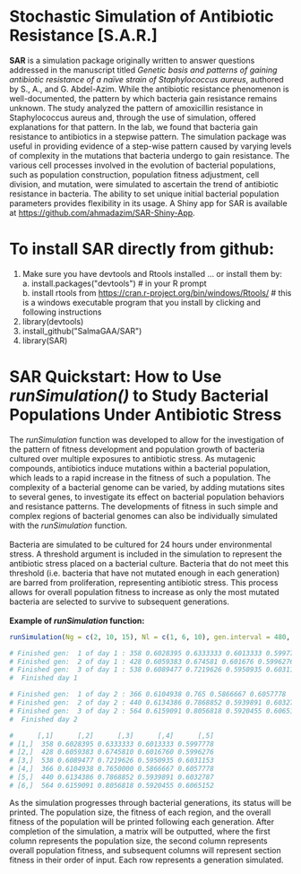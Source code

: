 
# Stochastic Simulation of Antibiotic Resistance [S.A.R.]

**SAR** is a simulation package originally written to answer questions addressed in the manuscript titled *Genetic basis and patterns of gaining antibiotic resistance of a naïve strain of Staphylococcus aureus*, authored by S., A., and G. Abdel-Azim. While the antibiotic resistance phenomenon is well-documented, the pattern by which bacteria gain resistance remains unknown. The study analyzed the pattern of amoxicillin resistance in Staphylococcus aureus and, through the use of simulation, offered explanations for that pattern. In the lab, we found that bacteria gain resistance to antibiotics in a stepwise pattern. The simulation package was useful in providing evidence of a step-wise pattern caused by varying levels of complexity in the mutations that bacteria undergo to gain resistance. The various cell processes involved in the evolution of bacterial populations, such as population construction, population fitness adjustment, cell division, and mutation, were simulated to ascertain the trend of antibiotic resistance in bacteria. The ability to set unique initial bacterial population parameters provides flexibility in its usage. A Shiny app for SAR is available at https://github.com/ahmadazim/SAR-Shiny-App.

# To install SAR directly from github:
  1. 	Make sure you have devtools and Rtools installed … or install them by:\
    a.  install.packages("devtools")  # in your R prompt\
    b.	install rtools from https://cran.r-project.org/bin/windows/Rtools/  # this is a windows executable program that you install by clicking and following instructions
  2.	library(devtools)
  3.	install_github("SalmaGAA/SAR")
  4.	library(SAR)

# SAR Quickstart: How to Use *runSimulation()* to Study Bacterial Populations Under Antibiotic Stress
The *runSimulation* function was developed to allow for the investigation of the pattern of fitness development and population growth of bacteria cultured over multiple exposures to antibiotic stress. As mutagenic compounds, antibiotics induce mutations within a bacterial population, which leads to a rapid increase in the fitness of such a population. The complexity of a bacterial genome can be varied, by adding mutations sites to several genes, to investigate its effect on bacterial population behaviors and resistance patterns. The developments of fitness in such simple and complex regions of bacterial genomes can also be individually simulated with the *runSimulation* function.\
\
Bacteria are simulated to be cultured for 24 hours under environmental stress. A threshold argument is included in the simulation to represent the antibiotic stress placed on a bacterial culture. Bacteria that do not meet this threshold (i.e. bacteria that have not mutated enough in each generation) are barred from proliferation, representing antibiotic stress. This process allows for overall population fitness to increase as only the most mutated bacteria are selected to survive to subsequent generations.\
\
**Example of *runSimulation* function:**
```r
runSimulation(Ng = c(2, 10, 15), Nl = c(1, 6, 10), gen.interval = 480, Rm = 0.1, Psize = 300, startingFitness = 0.60, thr = 0.51, nDays = 2, maxPsize = 2000)

# Finished gen:  1 of day 1 : 358 0.6028395 0.6333333 0.6013333 0.5997778
# Finished gen:  2 of day 1 : 428 0.6059383 0.674581 0.601676 0.5996276
# Finished gen:  3 of day 1 : 538 0.6089477 0.7219626 0.5950935 0.6031153
#  Finished day 1

# Finished gen:  1 of day 2 : 366 0.6104938 0.765 0.5866667 0.6057778
# Finished gen:  2 of day 2 : 440 0.6134386 0.7868852 0.5939891 0.6032787
# Finished gen:  3 of day 2 : 564 0.6159091 0.8056818 0.5920455 0.6065152
#  Finished day 2

#      [,1]      [,2]      [,3]      [,4]      [,5]
# [1,]  358 0.6028395 0.6333333 0.6013333 0.5997778
# [2,]  428 0.6059383 0.6745810 0.6016760 0.5996276
# [3,]  538 0.6089477 0.7219626 0.5950935 0.6031153
# [4,]  366 0.6104938 0.7650000 0.5866667 0.6057778
# [5,]  440 0.6134386 0.7868852 0.5939891 0.6032787
# [6,]  564 0.6159091 0.8056818 0.5920455 0.6065152
```
As the simulation progresses through bacterial generations, its status will be printed. The population size, the fitness of each region, and the overall fitness of the population will be printed following each generation. After completion of the simulation, a matrix will be outputted, where the first column represents the population size, the second column represents overall population fitness, and subsequent columns will represent section fitness in their order of input. Each row represents a generation simulated. 
